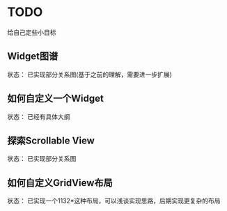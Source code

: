 # TODO
给自己定些小目标

## Widget图谱
状态： 已实现部分关系图(基于之前的理解，需要进一步扩展)

## 如何自定义一个Widget
状态： 已经有具体大纲

## 探索Scrollable View
状态： 已实现部分关系图

## 如何自定义GridView布局
状态： 已实现一个1132*这种布局，可以浅谈实现思路，后期实现更复杂的布局